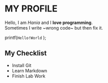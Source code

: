 # MY PROFILE
Hello, I am *Hania* and I **love programming**.  
Sometimes I write ~wrong code~ but then fix it.

printf(`Hello!World` );
 ## My Checklist
- Install Git  
- Learn Markdown  
- Finish Lab Work
